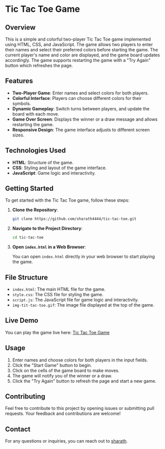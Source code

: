 # Tic Tac Toe Game

## Overview

This is a simple and colorful two-player Tic Tac Toe game implemented using HTML, CSS, and JavaScript. The game allows two players to enter their names and select their preferred colors before starting the game. The current player's name and color are displayed, and the game board updates accordingly. The game supports restarting the game with a "Try Again" button which refreshes the page.

## Features

- **Two-Player Game**: Enter names and select colors for both players.
- **Colorful Interface**: Players can choose different colors for their symbols.
- **Dynamic Gameplay**: Switch turns between players, and update the board with each move.
- **Game Over Screen**: Displays the winner or a draw message and allows restarting the game.
- **Responsive Design**: The game interface adjusts to different screen sizes.

## Technologies Used

- **HTML**: Structure of the game.
- **CSS**: Styling and layout of the game interface.
- **JavaScript**: Game logic and interactivity.

## Getting Started

To get started with the Tic Tac Toe game, follow these steps:

1. **Clone the Repository**:

    ```bash
    git clone https://github.com/sharath4444/tic-tac-toe.git
    ```

2. **Navigate to the Project Directory**:

    ```bash
    cd tic-tac-toe
    ```

3. **Open `index.html` in a Web Browser**:

    You can open `index.html` directly in your web browser to start playing the game.

## File Structure

- `index.html`: The main HTML file for the game.
- `style.css`: The CSS file for styling the game.
- `script.js`: The JavaScript file for game logic and interactivity.
- `img-tit-tac-toe.gif`: The image file displayed at the top of the game.

## Live Demo

You can play the game live here: [Tic Tac Toe Game](https://sharath4444.github.io/tic-tac-toe/)

## Usage

1. Enter names and choose colors for both players in the input fields.
2. Click the "Start Game" button to begin.
3. Click on the cells of the game board to make moves.
4. The game will notify you of the winner or a draw.
5. Click the "Try Again" button to refresh the page and start a new game.

## Contributing

Feel free to contribute to this project by opening issues or submitting pull requests. Your feedback and contributions are welcome!


## Contact

For any questions or inquiries, you can reach out to [sharath](mailto:mankalasharathchandra4@gmail.com).

